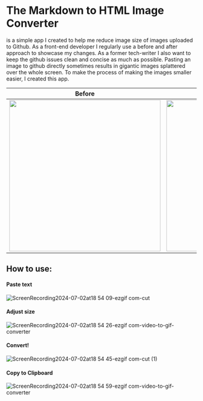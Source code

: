 # The Markdown to HTML Image Converter
is a simple app I created to help me reduce image size of images uploaded to Github. As a front-end developer I regularly use
a before and after approach to showcase my changes. As a former tech-writer I also want to keep the github issues clean and concise as much as
possible. Pasting an image to github directly sometimes results in gigantic images splattered over the whole screen. To make the process of making
the images smaller easier, I created this app.

| Before | After |
| ------------- | ------------- |
| <img src="https://github.com/renataharcarik/renataharcarik.github.io/assets/75941985/cca073da-3574-4839-8c9d-808245415a69" width="400px"> | <img src="https://github.com/renataharcarik/renataharcarik.github.io/assets/75941985/0c411745-6422-4682-9122-60e9e7da0d65" width="400px"> |

## How to use:
#### Paste text
![ScreenRecording2024-07-02at18 54 09-ezgif com-cut](https://github.com/renataharcarik/renataharcarik.github.io/assets/75941985/e6eb8e86-abd3-4c14-9624-62913bd1b287)

#### Adjust size
![ScreenRecording2024-07-02at18 54 26-ezgif com-video-to-gif-converter](https://github.com/renataharcarik/renataharcarik.github.io/assets/75941985/ee90ee90-d538-4f9a-b7dc-88ec335d162c)

#### Convert!
![ScreenRecording2024-07-02at18 54 45-ezgif com-cut (1)](https://github.com/renataharcarik/renataharcarik.github.io/assets/75941985/fe9e7362-b08d-4c18-a233-7f5090dce0f4)

#### Copy to Clipboard
![ScreenRecording2024-07-02at18 54 59-ezgif com-video-to-gif-converter](https://github.com/renataharcarik/renataharcarik.github.io/assets/75941985/d92646a8-8c77-4408-8fc6-c31090db4eb1)
